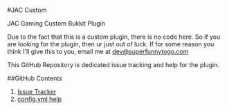 #JAC Custom

JAC Gaming Custom Bukkit Plugin

Due to the fact that this is a custom plugin, there is no code here.  So if you are looking for the plugin, then ur just out of luck.  If for some reason you think I'll give this to you, email me at dev@superfunnytogo.com

This GitHub Repository is dedicated issue tracking and help for the plugin.

##GitHub Contents

1. [Issue Tracker](../../../issues)
2. [config.yml help](/config.md)
